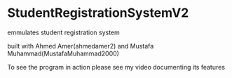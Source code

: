 # StudentRegistrationSystemV2

emmulates student registration system

built with Ahmed Amer(ahmedamer2) and Mustafa Muhammad(MustafaMuhammad2000)

To see the program in action please see my video documenting its features
